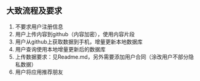 ## 大致流程及要求
1. 不要求用户注册信息
1. 用户上传内容到github（内容加密），使用内容片段
2. 用户从github上获取数据到手机，增量更新本地数据库
3. 用户查询使用本地增量更新后的数据库
4. 上传数据要求：见Readme.md，另外需要添加用户合同（涂改用户不部分隐私数据）
1. 用户将应用推荐朋友
